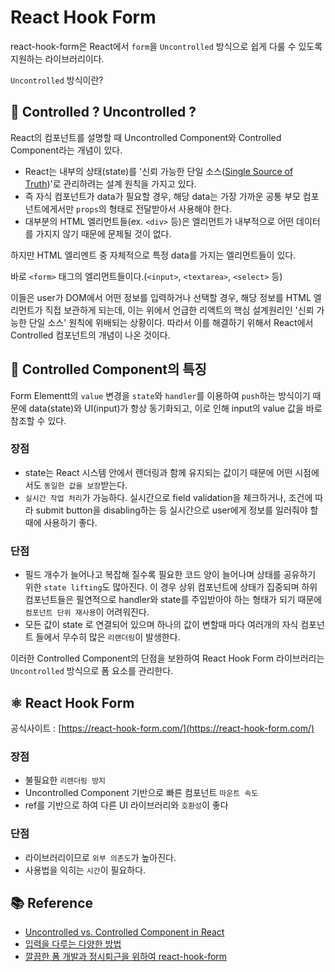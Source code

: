 # React Hook Form
react-hook-form은 React에서 `form`을 `Uncontrolled` 방식으로 쉽게 다룰 수 있도록 지원하는 라이브러리이다.  

`Uncontrolled` 방식이란?

## 🤷‍ Controlled ? Uncontrolled ?
React의 컴포넌트를 설명할 때 Uncontrolled Component와 Controlled Component라는 개념이 있다.
- React는 내부의 상태(state)를 '신뢰 가능한 단일 소스([Single Source of Truth](https://react.dev/learn/sharing-state-between-components#a-single-source-of-truth-for-each-state))'로 관리하려는 설계 원칙을 가지고 있다.
- 즉 자식 컴포넌트가 data가 필요할 경우, 해당 data는 가장 가까운 공통 부모 컴포넌트에게서만 `props`의 형태로 전달받아서 사용해야 한다.
- 대부분의 HTML 엘리먼트들(ex. `<div>` 등)은 엘리먼트가 내부적으로 어떤 데이터를 가지지 않기 때문에 문제될 것이 없다.

하지만 HTML 엘리멘트 중 자체적으로 특정 data를 가지는 엘리먼트들이 있다. 

바로 `<form>` 태그의 엘리먼트들이다.(`<input>`, `<textarea>`, `<select>` 등)

이들은 user가 DOM에서 어떤 정보를 입력하거나 선택할 경우, 해당 정보를 HTML 엘리먼트가 직접 보관하게 되는데, 이는 위에서 언급한 리액트의 핵심 설계원리인 '신뢰 가능한 단일 소스' 원칙에 위배되는 상황이다.
따라서 이를 해결하기 위해서 React에서 Controlled 컴포넌트의 개념이 나온 것이다.  
  
## 🧩 Controlled Component의 특징  
Form Elementt의 `value` 변경을 `state`와 `handler`를 이용하여 `push`하는 방식이기 때문에 data(state)와 UI(input)가 항상 동기화되고, 이로 인해 input의 value 값을 바로 참조할 수 있다.

### 장점
- state는 React 시스템 안에서 렌더링과 함께 유지되는 값이기 때문에 어떤 시점에서도 `동일한 값을 보장`받는다.
- `실시간 작업 처리`가 가능하다. 실시간으로 field validation을 체크하거나, 조건에 따라 submit button을 disabling하는 등 실시간으로 user에게 정보를 일러줘야 할 때에 사용하기 좋다.

### 단점
- 필드 개수가 늘어나고 복잡해 질수록 필요한 코드 양이 늘어나며 상태를 공유하기 위한 `state lifting`도 많아진다. 이 경우 상위 컴포넌트에 상태가 집중되며 하위 컴포넌트들은 필연적으로 handler와 state를 주입받아야 하는 형태가 되기 때문에 `컴포넌트 단위 재사용`이 어려워진다.
- 모든 값이 state 로 연결되어 있으며 하나의 값이 변할때 마다 여러개의 자식 컴포넌트 들에서 무수히 많은 `리랜더링`이 발생한다.

이러한 Controlled Component의 단점을 보완하여 React Hook Form 라이브러리는 `Uncontrolled` 방식으로 폼 요소를 관리한다.
  
## ⚛ React Hook Form
공식사이트 : [https://react-hook-form.com/](https://react-hook-form.com/)

### 장점
- 불필요한 `리렌더링 방지`
- Uncontrolled Component 기반으로 빠른 컴포넌트 `마운트 속도`
- ref를 기반으로 하여 다른 UI 라이브러리와 `호환성`이 좋다

### 단점
- 라이브러리이므로 `외부 의존도`가 높아진다.
- 사용법을 익히는 `시간`이 필요하다.

## 📚 Reference
- [Uncontrolled vs. Controlled Component in React](https://soldonii.tistory.com/145)  
- [입력을 다루는 다양한 방법](https://so-so.dev/react/form-handling/)
- [깔끔한 폼 개발과 정시퇴근을 위하여 react-hook-form](https://dealicious-inc.github.io/2022/07/25/ss-studio.html)
